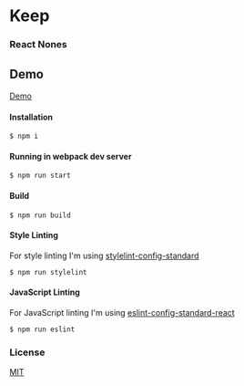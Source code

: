 # Keep
### React Nones
## Demo
[Demo](https://olegbilyk.github.io/keep/index.html/)

#### Installation

```
$ npm i
```

#### Running in webpack dev server

```
$ npm run start
```

#### Build

```
$ npm run build
```

#### Style Linting

For style linting I'm using [stylelint-config-standard](https://github.com/stylelint/stylelint-config-standard)

```
$ npm run stylelint
```

#### JavaScript Linting

For JavaScript linting I'm using [eslint-config-standard-react](https://github.com/feross/eslint-config-standard-react)

```
$ npm run eslint
```

### License

[MIT](LICENSE.md)